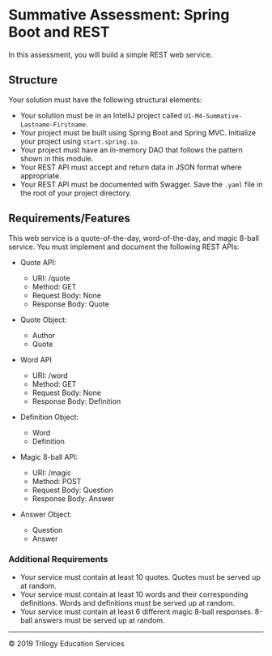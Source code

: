# Summative Assessment: Spring Boot and REST 

In this assessment, you will build a simple REST web service.

## Structure
Your solution must have the following structural elements:

* Your solution must be in an IntelliJ project called `U1-M4-Summative-Lastname-Firstname`.
* Your project must be built using Spring Boot and Spring MVC. Initialize your project using ```start.spring.io```.
* Your project must have an in-memory DAO that follows the pattern shown in this module.
* Your REST API must accept and return data in JSON format where appropriate.
* Your REST API must be documented with Swagger. Save the `.yaml` file in the root of your project directory.

## Requirements/Features

This web service is a quote-of-the-day, word-of-the-day, and magic 8-ball service. You must implement and document the 
following REST APIs:

* Quote API:
  * URI: /quote
  * Method: GET
  * Request Body: None
  * Response Body: Quote
* Quote Object:
  * Author
  * Quote

* Word API
  * URI: /word
  * Method: GET
  * Request Body: None
  * Response Body: Definition
* Definition Object:
  * Word
  * Definition

* Magic 8-ball API:
  * URI: /magic
  * Method: POST
  * Request Body: Question
  * Response Body: Answer
* Answer Object:
  * Question
  * Answer

### Additional Requirements
* Your service must contain at least 10 quotes. Quotes must be served up at random.
* Your service must contain at least 10 words and their corresponding definitions. Words and definitions must be served up at random.
* Your service must contain at least 6 different magic 8-ball responses. 8-ball answers must be served up at random.

---
© 2019 Trilogy Education Services
